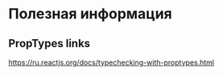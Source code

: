 # Полезная информация

## PropTypes links

https://ru.reactjs.org/docs/typechecking-with-proptypes.html